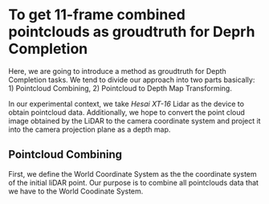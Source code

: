 # To get 11-frame combined pointclouds as groudtruth for Deprh Completion

Here, we are going to introduce a method as groudtruth for Depth Completion tasks. We tend to divide our approach into two parts basically: 1) Pointcloud Combining, 2) Pointcloud to Depth Map Transforming. 

In our experimental context, we take *Hesai XT-16* Lidar as the device to obtain pointcloud data. Additionally, we hope to convert the point cloud image obtained by the LiDAR to the camera coordinate system and project it into the camera projection plane as a depth map.

## Pointcloud Combining

First, we define the World Coordinate System as the the coordinate system of the initial liDAR point. Our purpose is to combine all pointclouds data that we have to the World Coodinate System.